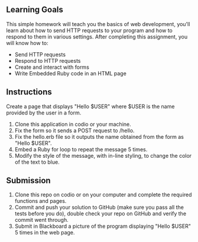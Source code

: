 Learning Goals
--------------
This simple homework will teach you the basics of web development, you'll learn about how to send HTTP requests to your program and how to respond to them in various settings.
After completing this assignment, you will know how to:

* Send HTTP requests
* Respond to HTTP requests
* Create and interact with forms
* Write Embedded Ruby code in an HTML page

Instructions
-------------
Create a page that displays "Hello $USER" where $USER is the name provided by the user in a form.

1. Clone this application in codio or your machine.
2. Fix the form so it sends a POST request to /hello.
3. Fix the hello.erb file so it outputs the name obtained from the form as "Hello $USER".
4. Embed a Ruby for loop to repeat the message 5 times.
5. Modify the style of the message, with in-line styling, to change the color of the text to blue.


Submission
------------
1. Clone this repo on codio or on your computer and complete the required functions and pages.
2. Commit and push your solution to GitHub (make sure you pass all the tests before you do), double check your repo on GitHub and verify the commit went through.
3. Submit in Blackboard a picture of the program displaying "Hello $USER" 5 times in the web page.
